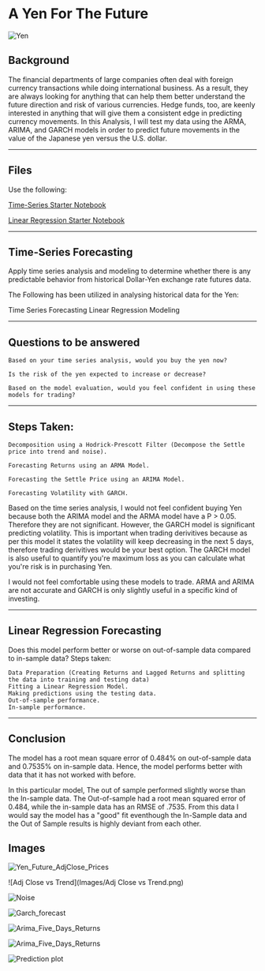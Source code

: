 # A Yen For The Future
![Yen](Images/yen.png)

## Background

The financial departments of large companies often deal with foreign currency transactions while doing international business. As a result, they are always looking for anything that can help them better understand the future direction and risk of various currencies. Hedge funds, too, are keenly interested in anything that will give them a consistent edge in predicting currency movements. In this Analysis, I will test my data using the ARMA, 
ARIMA, and GARCH models in order to predict future movements in the value of the Japanese yen versus the U.S. dollar.

---

## Files

Use the following:

[Time-Series Starter Notebook](./TimeSeriesAnalysis.ipynb)

[Linear Regression Starter Notebook](./RegressionAnalysis.ipynb)


---

## Time-Series Forecasting

Apply time series analysis and modeling to determine whether there is any predictable behavior from historical Dollar-Yen exchange rate futures data.

The Following has been utilized in analysing historical data for the Yen:

Time Series Forecasting Linear Regression Modeling

---

## Questions to be answered

    Based on your time series analysis, would you buy the yen now?
    
    Is the risk of the yen expected to increase or decrease?
    
    Based on the model evaluation, would you feel confident in using these models for trading?

---

## Steps Taken:

    Decomposition using a Hodrick-Prescott Filter (Decompose the Settle price into trend and noise).
    
    Forecasting Returns using an ARMA Model.
    
    Forecasting the Settle Price using an ARIMA Model.
    
    Forecasting Volatility with GARCH.
    
    
    
Based on the time series analysis, I would not feel confident buying Yen because both the ARIMA model and the ARMA model have a P > 0.05. Therefore they are not significant. However, the GARCH model is significant predicting volatility. This is important when trading derivitives because as per this model it states the volatility will keep decreasing in the next 5 days, therefore trading derivitives would be your best option. The GARCH model is also useful to quantify you're maximum loss as you can calculate what you're risk is in purchasing Yen.

I would not feel comfortable using these models to trade. ARMA and ARIMA are not accurate and GARCH is only slightly useful in a specific kind of investing.

---

## Linear Regression Forecasting

Does this model perform better or worse on out-of-sample data compared to in-sample data?
Steps taken:

    Data Preparation (Creating Returns and Lagged Returns and splitting the data into training and testing data)
    Fitting a Linear Regression Model.
    Making predictions using the testing data.
    Out-of-sample performance.
    In-sample performance.

---

## Conclusion


The model has a root mean square error of 0.484% on out-of-sample data and 0.7535% on in-sample data. Hence, the model performs better with data that it has not worked with before.

In this particular model, The out of sample performed slightly worse than the In-sample data. The Out-of-sample had a root mean squared error of 0.484, while the in-sample data has an RMSE of .7535. From this data I would say the model has a "good" fit eventhough the In-Sample data and the Out of Sample results is highly deviant from each other.


## Images

![Yen_Future_AdjClose_Prices](Images/Yen_Future_AdjClose_Prices.png)

![Adj Close vs Trend](Images/Adj Close vs Trend.png)

![Noise](Images/Noise.png)

![Garch_forecast](Images/Garch_forecast.png)

![Arima_Five_Days_Returns](Images/Arima_Five_Days_Returns.png)

![Arima_Five_Days_Returns](Images/Arima_Five_Days_Returns.png)

![Prediction plot](Images/Prediction_plot.png)
